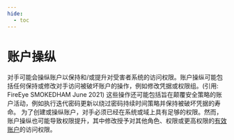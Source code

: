 ```yaml
---
hide:
  - toc
---
```


# 账户操纵

对手可能会操纵账户以保持和/或提升对受害者系统的访问权限。账户操纵可能包括任何保持或修改对手访问被破坏账户的操作，例如修改凭据或权限组。(引用: FireEye SMOKEDHAM June 2021) 这些操作还可能包括旨在颠覆安全策略的账户活动，例如执行迭代密码更新以绕过密码持续时间策略并保持被破坏凭据的寿命。  为了创建或操纵账户，对手必须已经在系统或域上具有足够的权限。然而，账户操纵也可能导致权限提升，其中修改授予对其他角色、权限或更高权限的[有效账户](https://attack.mitre.org/techniques/T1078)的访问权限。

